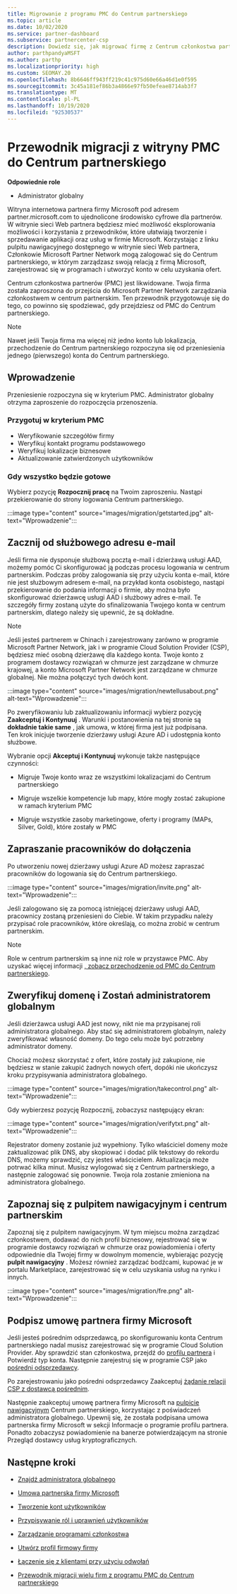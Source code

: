 ```yaml
---
title: Migrowanie z programu PMC do Centrum partnerskiego
ms.topic: article
ms.date: 10/02/2020
ms.service: partner-dashboard
ms.subservice: partnercenter-csp
description: Dowiedz się, jak migrować firmę z Centrum członkostwa partnerów (PMC) do Centrum partnerskiego, w tym czynności, które należy wykonać.
author: parthpandyaMSFT
ms.author: parthp
ms.localizationpriority: high
ms.custom: SEOMAY.20
ms.openlocfilehash: 8b6646ff943ff219c41c975d60e66a46d1e0f595
ms.sourcegitcommit: 3c45a181ef86b3a4866e97fb50efeae8714ab3f7
ms.translationtype: MT
ms.contentlocale: pl-PL
ms.lasthandoff: 10/19/2020
ms.locfileid: "92530537"
---
```

# <a name="guide-to-migrating-from-pmc-to-partner-center"></a>Przewodnik migracji z witryny PMC do Centrum partnerskiego

**Odpowiednie role**

- Administrator globalny

Witryna internetowa partnera firmy Microsoft pod adresem partner.microsoft.com to ujednolicone środowisko cyfrowe dla partnerów. W witrynie sieci Web partnera będziesz mieć możliwość eksplorowania możliwości i korzystania z przewodników, które ułatwiają tworzenie i sprzedawanie aplikacji oraz usług w firmie Microsoft. Korzystając z linku pulpitu nawigacyjnego dostępnego w witrynie sieci Web partnera, Członkowie Microsoft Partner Network mogą zalogować się do Centrum partnerskiego, w którym zarządzasz swoją relacją z firmą Microsoft, zarejestrować się w programach i utworzyć konto w celu uzyskania ofert.

Centrum członkostwa partnerów (PMC) jest likwidowane. Twoja firma została zaproszona do przejścia do Microsoft Partner Network zarządzania członkostwem w centrum partnerskim. Ten przewodnik przygotowuje się do tego, co powinno się spodziewać, gdy przejdziesz od PMC do Centrum partnerskiego.

>[!NOTE]
>Nawet jeśli Twoja firma ma więcej niż jedno konto lub lokalizacja, przechodzenie do Centrum partnerskiego rozpoczyna się od przeniesienia jednego (pierwszego) konta do Centrum partnerskiego.

## <a name="get-started"></a>Wprowadzenie

Przeniesienie rozpoczyna się w kryterium PMC. Administrator globalny otrzyma zaproszenie do rozpoczęcia przenoszenia.

### <a name="prepare-in-pmc"></a>Przygotuj w kryterium PMC

- Weryfikowanie szczegółów firmy
- Weryfikuj kontakt programu podstawowego
- Weryfikuj lokalizacje biznesowe
- Aktualizowanie zatwierdzonych użytkowników

### <a name="when-youre-ready"></a>Gdy wszystko będzie gotowe

Wybierz pozycję **Rozpocznij pracę** na Twoim zaproszeniu. Nastąpi przekierowanie do strony logowania Centrum partnerskiego.

:::image type="content" source="images/migration/getstarted.jpg" alt-text="Wprowadzenie":::

## <a name="start-with-your-work-email"></a>Zacznij od służbowego adresu e-mail

Jeśli firma nie dysponuje służbową pocztą e-mail i dzierżawą usługi AAD, możemy pomóc Ci skonfigurować ją podczas procesu logowania w centrum partnerskim. Podczas próby zalogowania się przy użyciu konta e-mail, które nie jest służbowym adresem e-mail, na przykład konta osobistego, nastąpi przekierowanie do podania informacji o firmie, aby można było skonfigurować dzierżawcę usługi AAD i służbowy adres e-mail. Te szczegóły firmy zostaną użyte do sfinalizowania Twojego konta w centrum partnerskim, dlatego należy się upewnić, że są dokładne.

>[!NOTE]
>Jeśli jesteś partnerem w Chinach i zarejestrowany zarówno w programie Microsoft Partner Network, jak i w programie Cloud Solution Provider (CSP), będziesz mieć osobną dzierżawę dla każdego konta. Twoje konto z programem dostawcy rozwiązań w chmurze jest zarządzane w chmurze krajowej, a konto Microsoft Partner Network jest zarządzane w chmurze globalnej. Nie można połączyć tych dwóch kont.

:::image type="content" source="images/migration/newtellusabout.png" alt-text="Wprowadzenie":::

Po zweryfikowaniu lub zaktualizowaniu informacji wybierz pozycję **Zaakceptuj i Kontynuuj** .
Warunki i postanowienia na tej stronie są **dokładnie takie same** , jak umowa, w której firma jest już podpisana.  
Ten krok inicjuje tworzenie dzierżawy usługi Azure AD i udostępnia konto służbowe.

Wybranie opcji **Akceptuj i Kontynuuj** wykonuje także następujące czynności:

- Migruje Twoje konto wraz ze wszystkimi lokalizacjami do Centrum partnerskiego

- Migruje wszelkie kompetencje lub mapy, które mogły zostać zakupione w ramach kryterium PMC

- Migruje wszystkie zasoby marketingowe, oferty i programy (MAPs, Silver, Gold), które zostały w PMC

## <a name="invite-employees-to-join-you"></a>Zapraszanie pracowników do dołączenia

Po utworzeniu nowej dzierżawy usługi Azure AD możesz zapraszać pracowników do logowania się do Centrum partnerskiego.

:::image type="content" source="images/migration/invite.png" alt-text="Wprowadzenie":::

Jeśli zalogowano się za pomocą istniejącej dzierżawy usługi AAD, pracownicy zostaną przeniesieni do Ciebie. W takim przypadku należy przypisać role pracowników, które określają, co można zrobić w centrum partnerskim. 

>[!NOTE] 
>Role w centrum partnerskim są inne niż role w przystawce PMC. Aby uzyskać więcej informacji [, zobacz przechodzenie od PMC do Centrum partnerskiego](move-pmc-pc-map.md).

## <a name="verify-your-domain-and-become-a-global-admin"></a>Zweryfikuj domenę i Zostań administratorem globalnym  

Jeśli dzierżawca usługi AAD jest nowy, nikt nie ma przypisanej roli administratora globalnego. Aby stać się administratorem globalnym, należy zweryfikować własność domeny. Do tego celu może być potrzebny administrator domeny.

Chociaż możesz skorzystać z ofert, które zostały już zakupione, nie będziesz w stanie zakupić żadnych nowych ofert, dopóki nie ukończysz kroku przypisywania administratora globalnego.

:::image type="content" source="images/migration/takecontrol.png" alt-text="Wprowadzenie":::

Gdy wybierzesz pozycję Rozpocznij, zobaczysz następujący ekran:

:::image type="content" source="images/migration/verifytxt.png" alt-text="Wprowadzenie":::

Rejestrator domeny zostanie już wypełniony. Tylko właściciel domeny może zaktualizować plik DNS, aby skopiować i dodać plik tekstowy do rekordu DNS, możemy sprawdzić, czy jesteś właścicielem. Aktualizacja może potrwać kilka minut. Musisz wylogować się z Centrum partnerskiego, a następnie zalogować się ponownie. Twoja rola zostanie zmieniona na administratora globalnego.

## <a name="get-acquainted-with-your-dashboard-and-partner-center"></a>Zapoznaj się z pulpitem nawigacyjnym i centrum partnerskim

Zapoznaj się z pulpitem nawigacyjnym. W tym miejscu można zarządzać członkostwem, dodawać do nich profil biznesowy, rejestrować się w programie dostawcy rozwiązań w chmurze oraz powiadomienia i oferty odpowiednie dla Twojej firmy w dowolnym momencie, wybierając pozycję **pulpit nawigacyjny** . Możesz również zarządzać bodźcami, kupować je w portalu Marketplace, zarejestrować się w celu uzyskania usług na rynku i innych.  

:::image type="content" source="images/migration/fre.png" alt-text="Wprowadzenie":::

## <a name="sign-the-microsoft-partner-agreement"></a>Podpisz umowę partnera firmy Microsoft

Jeśli jesteś pośrednim odsprzedawcą, po skonfigurowaniu konta Centrum partnerskiego nadal musisz zarejestrować się w programie Cloud Solution Provider. Aby sprawdzić stan członkostwa, przejdź do [profilu partnera](https://partner.microsoft.com/pcv/accountsettings/partnerprofile) i Potwierdź typ konta. Następnie zarejestruj się w programie CSP jako [pośredni odsprzedawcy](enrolling-in-the-csp-program.md).

 Po zarejestrowaniu jako pośredni odsprzedawcy Zaakceptuj [żądanie relacji CSP z dostawcą pośrednim](indirect-reseller-tasks-in-partner-center.md).

Następnie zaakceptuj umowę partnera firmy Microsoft na [pulpicie nawigacyjnym](https://partner.microsoft.com/pvc/dashboard) Centrum partnerskiego, korzystając z poświadczeń administratora globalnego. Upewnij się, że została podpisana umowa partnerska firmy Microsoft w sekcji Informacje o programie profilu partnera. Ponadto zobaczysz powiadomienie na banerze potwierdzającym na stronie Przegląd dostawcy usług kryptograficznych. 

## <a name="next-steps"></a>Następne kroki

- [Znajdź administratora globalnego](become-global-admin.md)

- [Umowa partnerska firmy Microsoft](microsoft-partner-agreement.md)

- [Tworzenie kont użytkowników](create-user-accounts-and-set-permissions.md)

- [Przypisywanie ról i uprawnień użytkowników](permissions-overview.md)

- [Zarządzanie programami członkostwa](renew-mpn-offers.md)

- [Utwórz profil firmowy firmy](create-a-marketing-profile.md)

- [Łączenie się z klientami przy użyciu odwołań](manage-leads.md)

- [Przewodnik migracji wielu firm z programu PMC do Centrum partnerskiego](move-multiple-companies.md)

